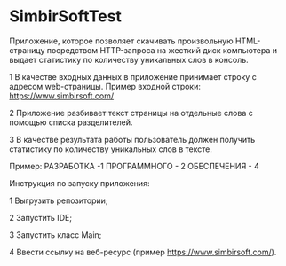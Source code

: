 # SimbirSoftTest
Приложение, которое позволяет скачивать произвольную HTML-страницу
посредством HTTP-запроса на жесткий диск компьютера и выдает статистику по
количеству уникальных слов в консоль.

1 В качестве входных данных в приложение принимает строку с адресом
web-страницы. Пример входной строки: https://www.simbirsoft.com/

2 Приложение разбивает текст страницы на отдельные слова с помощью
списка разделителей.

3 В качестве результата работы пользователь должен получить статистику по
количеству уникальных слов в тексте.

Пример:
РАЗРАБОТКА -1
ПРОГРАММНОГО - 2
ОБЕСПЕЧЕНИЯ - 4

Инструкция по запуску приложения:

1 Выгрузить репозитории;

2 Запустить IDE;

3 Запустить класс Main;

4 Ввести ссылку на веб-ресурс (пример https://www.simbirsoft.com/).
